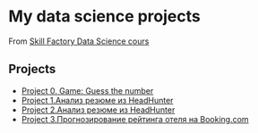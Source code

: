 # My data science projects
From [Skill Factory Data Science cours](https://skillfactory.ru/courses/data-science)

## Projects
* [Project 0. Game: Guess the number](https://github.com/lightarum/my_first_project/tree/main/project_0)
* [Project 1.Анализ резюме из HeadHunter](https://github.com/lightarum/my_first_project/tree/main/SkillFactory/project_1)
* [Project 2.Анализ резюме из HeadHunter](https://github.com/lightarum/my_first_project/tree/main/SkillFactory/project_2)
* [Project 3.Прогнозирование рейтинга отеля на Booking.com](https://github.com/lightarum/my_first_project/tree/main/SkillFactory/project_3)

